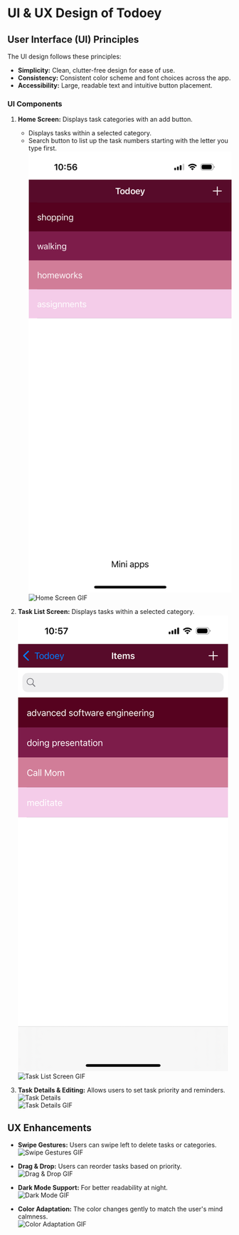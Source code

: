 # UI & UX Design of Todoey  

## User Interface (UI) Principles  

The UI design follows these principles:  
- **Simplicity:** Clean, clutter-free design for ease of use.  
- **Consistency:** Consistent color scheme and font choices across the app.  
- **Accessibility:** Large, readable text and intuitive button placement.  

### UI Components  

1. **Home Screen:** Displays task categories with an add button.  
   - Displays tasks within a selected category.  
   - Search button to list up the task numbers starting with the letter you type first.  
   ![Home Screen](images/home_screen.jpeg)  
   ![Home Screen GIF](gifs/home_screen.gif)  

2. **Task List Screen:** Displays tasks within a selected category.  
   ![Task List Screen](images/task_list_screen.jpeg)  
   ![Task List Screen GIF](gifs/task_list_screen.gif)  

3. **Task Details & Editing:** Allows users to set task priority and reminders.  
   ![Task Details](images/task_details.jpeg)  
   ![Task Details GIF](gifs/task_details.gif)  

## UX Enhancements  

- **Swipe Gestures:** Users can swipe left to delete tasks or categories.  
   ![Swipe Gestures GIF](gifs/swipe_gestures.gif)  

- **Drag & Drop:** Users can reorder tasks based on priority.  
   ![Drag & Drop GIF](gifs/drag_drop.gif)  

- **Dark Mode Support:** For better readability at night.  
   ![Dark Mode GIF](gifs/dark_mode.gif)  

- **Color Adaptation:** The color changes gently to match the user's mind calmness.  
   ![Color Adaptation GIF](gifs/color_adaptation.gif)  
